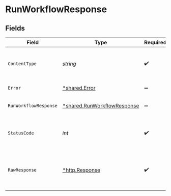 # RunWorkflowResponse


## Fields

| Field                                                                            | Type                                                                             | Required                                                                         | Description                                                                      |
| -------------------------------------------------------------------------------- | -------------------------------------------------------------------------------- | -------------------------------------------------------------------------------- | -------------------------------------------------------------------------------- |
| `ContentType`                                                                    | *string*                                                                         | :heavy_check_mark:                                                               | HTTP response content type for this operation                                    |
| `Error`                                                                          | [*shared.Error](../../../pkg/models/shared/error.md)                             | :heavy_minus_sign:                                                               | General error                                                                    |
| `RunWorkflowResponse`                                                            | [*shared.RunWorkflowResponse](../../../pkg/models/shared/runworkflowresponse.md) | :heavy_minus_sign:                                                               | The workflow instance                                                            |
| `StatusCode`                                                                     | *int*                                                                            | :heavy_check_mark:                                                               | HTTP response status code for this operation                                     |
| `RawResponse`                                                                    | [*http.Response](https://pkg.go.dev/net/http#Response)                           | :heavy_check_mark:                                                               | Raw HTTP response; suitable for custom response parsing                          |